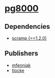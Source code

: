 # [pg8000](https://pypi.org/project/pg8000)

## Dependencies
- [scramp (==1.2.0)](packages/s/scramp.md)



## Publishers
- [mfenniak](https://pypi.org/user/mfenniak)
- [tlocke](https://pypi.org/user/tlocke)

